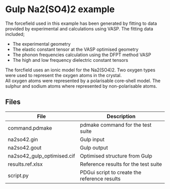 # Gulp Na2(SO4)2 example

The forcefield used in this example has been generated by fitting to data provided by experimental and calculations using VASP.
The fitting data included;
- The experimental geometry
- The elastic constant tensor at the VASP optimised geometry
- The phonon frequencies calculation using the DFPT method VASP
- The high and low frequency dielectric constant tensors

The forcfield uses an ionic model for the Na2(SO4)2.
Two oxygen types were used to represent the oxygen atoms in the crystal.  
All oxygen atoms were represented by a polarisable core-shell model. 
The sulphur and sodium atoms where represented by non-polarisable atoms.

## Files


| **File**                   | **Description**                              |
| ---------------------------| ---------------------------------------------|
| command.pdmake             | pdmake command for the test suite |
| na2so42.gin                | Gulp input |
| na2so42.gout               | Gulp output |
| na2so42_gulp_optimised.cif | Optimised structure from Gulp |
| results.ref.xlsx           | Reference results for the test suite |
| script.py                  | PDGui script to create the reference results |
